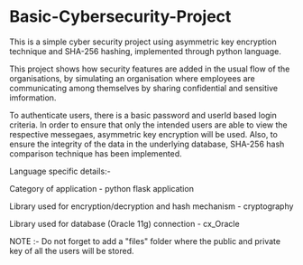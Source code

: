 # Basic-Cybersecurity-Project
This is a simple cyber security project using asymmetric key encryption technique and SHA-256 hashing, implemented through python language.

This project shows how security features are added in the usual flow of the organisations, by simulating an organisation where employees are communicating among themselves by sharing confidential and sensitive imformation. 

To authenticate users, there is a basic password and userId based login criteria. In order to ensure that only the intended users are able to view the respective messegaes, asymmetric key encryption will be used. Also, to ensure the integrity of the data in the underlying database, SHA-256 hash comparison technique has been implemented.


Language specific details:- 

Category of application - python flask application

Library used for encryption/decryption and hash mechanism - cryptography

Library used for database (Oracle 11g) connection - cx_Oracle

NOTE :- Do not forget to add a "files" folder where the public and private key of all the users will be stored.
